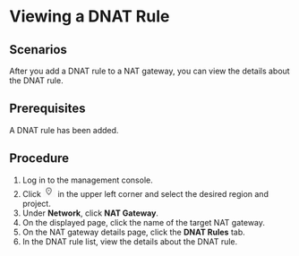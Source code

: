 # Viewing a DNAT Rule<a name="nat_dnat_0001"></a>

## Scenarios<a name="section5439700611149"></a>

After you add a DNAT rule to a NAT gateway, you can view the details about the DNAT rule.

## Prerequisites<a name="section24081145174428"></a>

A DNAT rule has been added.

## Procedure<a name="section1079812442237"></a>

1.  Log in to the management console.
2.  Click  ![](figures/icon-region.png)  in the upper left corner and select the desired region and project.
3.  Under  **Network**, click  **NAT Gateway**.
4.  On the displayed page, click the name of the target NAT gateway.
5.  On the NAT gateway details page, click the  **DNAT Rules**  tab.
6.  In the DNAT rule list, view the details about the DNAT rule.

